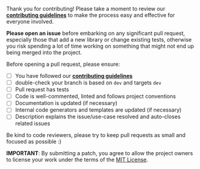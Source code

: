 Thank you for contributing! Please take a moment to review our [**contributing guidelines**](https://github.com/WaniKani/WanaKana/blob/master/.github/CONTRIBUTING.md)
to make the process easy and effective for everyone involved.

**Please open an issue** before embarking on any significant pull request, especially those that
add a new library or change existing tests, otherwise you risk spending a lot of time working
on something that might not end up being merged into the project.

Before opening a pull request, please ensure:

* [ ] You have followed our [**contributing guidelines**](https://github.com/WaniKani/WanaKana/blob/master/.github/CONTRIBUTING.md)
* [ ] double-check your branch is based on `dev` and targets `dev`
* [ ] Pull request has tests
* [ ] Code is well-commented, linted and follows project conventions
* [ ] Documentation is updated (if necessary)
* [ ] Internal code generators and templates are updated (if necessary)
* [ ] Description explains the issue/use-case resolved and auto-closes related issues

Be kind to code reviewers, please try to keep pull requests as small and focused as possible :)

**IMPORTANT**: By submitting a patch, you agree to allow the project
owners to license your work under the terms of the [MIT License](https://github.com/WaniKani/WanaKana/blob/master/LICENSE.md).
